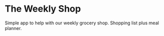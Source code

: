 # The Weekly Shop
Simple app to help with our weekly grocery shop. Shopping list plus meal planner.

